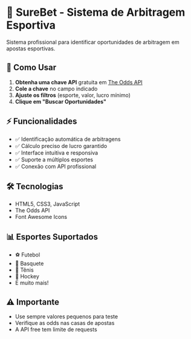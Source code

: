 # 🎯 SureBet - Sistema de Arbitragem Esportiva

Sistema profissional para identificar oportunidades de arbitragem em apostas esportivas.

## 🚀 Como Usar

1. **Obtenha uma chave API** gratuita em [The Odds API](https://the-odds-api.com/)
2. **Cole a chave** no campo indicado
3. **Ajuste os filtros** (esporte, valor, lucro mínimo)
4. **Clique em "Buscar Oportunidades"**

## ⚡ Funcionalidades

- ✅ Identificação automática de arbitragens
- ✅ Cálculo preciso de lucro garantido
- ✅ Interface intuitiva e responsiva
- ✅ Suporte a múltiplos esportes
- ✅ Conexão com API profissional

## 🛠️ Tecnologias

- HTML5, CSS3, JavaScript
- The Odds API
- Font Awesome Icons

## 📊 Esportes Suportados

- ⚽ Futebol
- 🏀 Basquete  
- 🎾 Tênis
- 🏒 Hockey
- E muito mais!

## ⚠️ Importante

- Use sempre valores pequenos para teste
- Verifique as odds nas casas de apostas
- A API free tem limite de requests